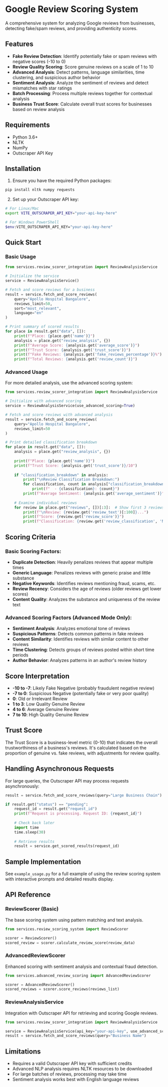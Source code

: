 # Google Review Scoring System

A comprehensive system for analyzing Google reviews from businesses, detecting fake/spam reviews, and providing authenticity scores.

## Features

- **Fake Review Detection**: Identify potentially fake or spam reviews with negative scores (-10 to 0)
- **Review Quality Scoring**: Score genuine reviews on a scale of 1 to 10
- **Advanced Analysis**: Detect patterns, language similarities, time clustering, and suspicious author behavior
- **Sentiment Analysis**: Analyze the sentiment of reviews and detect mismatches with star ratings
- **Batch Processing**: Process multiple reviews together for contextual analysis
- **Business Trust Score**: Calculate overall trust scores for businesses based on review analysis

## Requirements

- Python 3.6+
- NLTK
- NumPy
- Outscraper API Key

## Installation

1. Ensure you have the required Python packages:

```bash
pip install nltk numpy requests
```

2. Set up your Outscraper API key:

```bash
# For Linux/Mac
export VITE_OUTSCRAPER_API_KEY="your-api-key-here"

# For Windows PowerShell
$env:VITE_OUTSCRAPER_API_KEY="your-api-key-here"
```

## Quick Start

### Basic Usage

```python
from services.review_scorer_integration import ReviewAnalysisService

# Initialize the service
service = ReviewAnalysisService()

# Fetch and score reviews for a business
result = service.fetch_and_score_reviews(
    query="Apollo Hospital Bangalore",
    reviews_limit=50,
    sort="most_relevant",
    language="en"
)

# Print summary of scored results
for place in result.get("data", []):
    print(f"Place: {place.get('name')}")
    analysis = place.get("review_analysis", {})
    print(f"Average Score: {analysis.get('average_score')}")
    print(f"Trust Score: {analysis.get('trust_score')}")
    print(f"Fake Reviews: {analysis.get('fake_reviews_percentage')}%")
    print(f"Total Reviews: {analysis.get('review_count')}")
```

### Advanced Usage

For more detailed analysis, use the advanced scoring system:

```python
from services.review_scorer_integration import ReviewAnalysisService

# Initialize with advanced scoring
service = ReviewAnalysisService(use_advanced_scoring=True)

# Fetch and score reviews with advanced analysis
result = service.fetch_and_score_reviews(
    query="Apollo Hospital Bangalore",
    reviews_limit=50
)

# Print detailed classification breakdown
for place in result.get("data", []):
    analysis = place.get("review_analysis", {})
    
    print(f"Place: {place.get('name')}")
    print(f"Trust Score: {analysis.get('trust_score')}/10")
    
    if "classification_breakdown" in analysis:
        print("\nReview Classification Breakdown:")
        for classification, count in analysis["classification_breakdown"].items():
            print(f"  - {classification}: {count}")
        print(f"Average Sentiment: {analysis.get('average_sentiment')}")
    
    # Examine individual reviews
    for review in place.get("reviews", [])[:3]:  # Show first 3 reviews
        print(f"\nReview: {review.get('review_text')[:100]}...")
        print(f"Score: {review.get('review_score')}")
        print(f"Classification: {review.get('review_classification', 'N/A')}")
```

## Scoring Criteria

### Basic Scoring Factors:

- **Duplicate Detection**: Heavily penalizes reviews that appear multiple times
- **Generic Language**: Penalizes reviews with generic praise and little substance
- **Negative Keywords**: Identifies reviews mentioning fraud, scams, etc.
- **Review Recency**: Considers the age of reviews (older reviews get lower scores)
- **Content Quality**: Analyzes the substance and uniqueness of the review text

### Advanced Scoring Factors (Advanced Mode Only):

- **Sentiment Analysis**: Analyzes emotional tone of reviews
- **Suspicious Patterns**: Detects common patterns in fake reviews
- **Content Similarity**: Identifies reviews with similar content to other reviews
- **Time Clustering**: Detects groups of reviews posted within short time periods
- **Author Behavior**: Analyzes patterns in an author's review history

## Score Interpretation

- **-10 to -7**: Likely Fake Negative (probably fraudulent negative review)
- **-7 to 0**: Suspicious Negative (potentially fake or very poor quality)
- **0**: Old or Irrelevant Review
- **1 to 3**: Low Quality Genuine Review
- **4 to 6**: Average Genuine Review
- **7 to 10**: High Quality Genuine Review

## Trust Score

The Trust Score is a business-level metric (0-10) that indicates the overall trustworthiness of a business's reviews. It's calculated based on the proportion of genuine vs. fake reviews, with adjustments for review quality.

## Handling Asynchronous Requests

For large queries, the Outscraper API may process requests asynchronously:

```python
result = service.fetch_and_score_reviews(query="Large Business Chain")

if result.get("status") == "pending":
    request_id = result.get("request_id")
    print(f"Request is processing. Request ID: {request_id}")
    
    # Check back later
    import time
    time.sleep(30)
    
    # Retrieve results
    result = service.get_scored_results(request_id)
```

## Sample Implementation

See `example_usage.py` for a full example of using the review scoring system with interactive prompts and detailed results display.

## API Reference

### ReviewScorer (Basic)

The base scoring system using pattern matching and text analysis.

```python
from services.review_scoring_system import ReviewScorer

scorer = ReviewScorer()
scored_review = scorer.calculate_review_score(review_data)
```

### AdvancedReviewScorer

Enhanced scoring with sentiment analysis and contextual fraud detection.

```python
from services.advanced_review_scoring import AdvancedReviewScorer

scorer = AdvancedReviewScorer()
scored_reviews = scorer.score_reviews(reviews_list)
```

### ReviewAnalysisService

Integration with Outscraper API for retrieving and scoring Google reviews.

```python
from services.review_scorer_integration import ReviewAnalysisService

service = ReviewAnalysisService(api_key="your-api-key", use_advanced_scoring=True)
result = service.fetch_and_score_reviews(query="Business Name")
```

## Limitations

- Requires a valid Outscraper API key with sufficient credits
- Advanced NLP analysis requires NLTK resources to be downloaded
- For large batches of reviews, processing may take time
- Sentiment analysis works best with English language reviews 